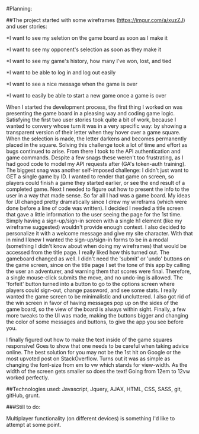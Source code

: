 #Planning:

##The project started with some wireframes (https://imgur.com/a/xuzZJ) and user stories:

  *I want to see my seletion on the game board as soon as I make it

  *I want to see my opponent's selection as soon as they make it

  *I want to see my game's history, how many I've won, lost, and tied

  *I want to be able to log in and log out easily

  *I want to see a nice message when the game is over

  *I want to easily be able to start a new game once a game is over


When I started the development process, the first thing I worked on was presenting
the game board in a pleasing way and coding game logic. Satisfying the first two user stories
took quite a bit of work, because I wanted to convery whose turn it was in a very specific way:
by showing a transparent version of their letter when they hover over a game square. When the selection
is made, the letter darkens and becomes permanently placed in the square. Solving this challenge
took a lot of time and effort as bugs continued to arise.
From there I took to the API authentication and game commands. Despite a few snags these weren't
too frustrating, as I had good code to model my API requests after (GA's token-auth training).
The biggest snag was another self-imposed challenge: I didn't just want to GET a single game by ID.
I wanted to render that game on screen, so players could finish a game they started earlier, or see
the end result of a completed game.
Next I needed to figure out how to present the info to the user in a way that made sense. So far all I had
was a game board. My ideas for UI changed pretty dramatically since I drew my wireframs (which were done
before a line of code was written). I decided I needed a title screen that gave a little information to the
user seeing the page for the 1st time. Simply having a sign-up/sign-in screen with a single h1 element (like my
wireframe suggested) wouldn't provide enough context. I also decided to personalize it with a welcome message
and give my site character. With that in mind I knew I wanted the sign-up/sign-in forms to be in a modal
(something I didn't know about when doing my wireframes) that would be accessed from the title page. I really liked
how this turned out. The gameboard changed as well. I didn't need the 'submit' or 'undo' buttons on the game screen,
since on the title page I set the tone of this app by calling the user an adventurer, and warning them that scores were
final. Therefore, a single mouse-click submits the move, and no undo-ing is allowed. The 'forfeit' button turned
into a button to go to the options screen where players could sign-out, change password, and see some stats.
I really wanted the game screen to be minimalistic and uncluttered. I also got rid of the win screen in favor
of having messages pop up on the sides of the game board, so the view of the board is always within sight.
Finally, a few more tweaks to the UI was made, making the buttons bigger and changing the color of some messages
and buttons, to give the app you see before you.

I finally figured out how to make the text inside of the game squares responsive! Goes to show
that one needs to be careful when taking advice online. The best solution for you may not be
the 1st hit on Google or the most upvoted post on StackOverflow. Turns out it was as simple as
changing the font-size from em to vw which stands for view-width. As the width of the screen
gets smaller so does the text! Going from 12em to 12vw worked perfectly.


##Technologies used:
Javascript, Jquery, AJAX, HTML, CSS, SASS, git, gitHub, grunt.


###Still to do:

Multiplayer functionality (on different devices) is something I'd like to attempt at some point.
